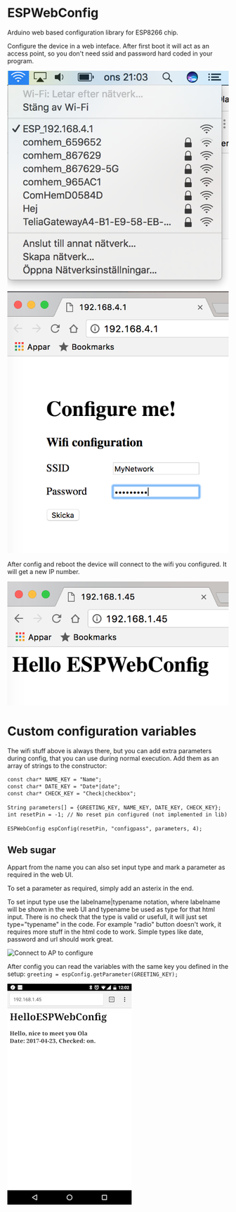 # ESPWebConfig
Arduino web based configuration library for ESP8266 chip.

Configure the device in a web inteface. After first boot it will act as an access point,
so you don't need ssid and password hard coded in your program.

![Connect to AP to configure](examples/BasicESPWebConfig/esp_ap.png)
![Connect to AP to configure](examples/BasicESPWebConfig/esp_cfg2.png)

After config and reboot the device will connect to the wifi you configured.
It will get a new IP number.

![Connect to AP to configure](examples/BasicESPWebConfig/esp_done.png)



# Custom configuration variables
The wifi stuff above is always there, but you can add extra parameters during config,
that you can use during normal execution.
Add them as an array of strings to the constructor:

```const char* GREETING_KEY = "Greeting*";
const char* NAME_KEY = "Name";
const char* DATE_KEY = "Date*|date";
const char* CHECK_KEY = "Check|checkbox";

String parameters[] = {GREETING_KEY, NAME_KEY, DATE_KEY, CHECK_KEY};
int resetPin = -1; // No reset pin configured (not implemented in lib)

ESPWebConfig espConfig(resetPin, "configpass", parameters, 4);
```
## Web sugar
Appart from the name you can also set input type and mark a parameter as required in the web UI.

To set a parameter as required, simply add an asterix in the end.

To set input type use the labelname|typename notation, where labelname will be shown in the web UI and typename be used as type for that html input. There is no check that the type is valid or usefull, it will just set type="typename" in the code.
For example "radio" button doesn't work, it requires more stuff in the html code to work. Simple types like date, password and url should work great.

![Connect to AP to configure](examples/CustonESPWebConfig/config_custom.png)

After config you can read the variables with the same key you defined in the setup: `greeting = espConfig.getParameter(GREETING_KEY);`

![Connect to AP to configure](examples/CustomESPWebConfig/custom.png)
